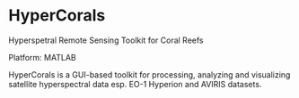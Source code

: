 HyperCorals
===========

Hyperspetral Remote Sensing Toolkit for Coral Reefs

Platform: MATLAB

HyperCorals is a GUI-based toolkit for processing, analyzing and visualizing satellite hyperspectral data 
esp. EO-1 Hyperion and AVIRIS datasets.
